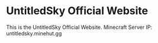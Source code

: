 # UntitledSky Official Website
This is the UntitledSky Official Website.
Minecraft Server IP: untitledsky.minehut.gg

